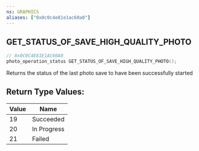 ```yaml
---
ns: GRAPHICS
aliases: ["0x0c0c4e81e1ac60a0"]
---
```

## GET_STATUS_OF_SAVE_HIGH_QUALITY_PHOTO

```c
// 0x0C0C4E81E1AC60A0
photo_operation_status GET_STATUS_OF_SAVE_HIGH_QUALITY_PHOTO();
```

Returns the status of the last photo save to have been successfully started

## Return Type Values:
| Value | Name |
| --- | --- |
| 19 | Succeeded |
| 20 | In Progress |
| 21 | Failed |

